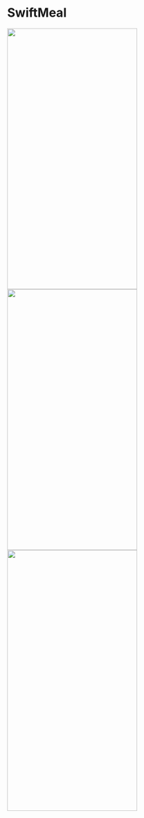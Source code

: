 # SwiftMeal

<img src = "https://user-images.githubusercontent.com/49866616/234509779-84652442-06e5-4873-b73a-378a673bb02b.png" width="300" height="600" /><img src = "https://user-images.githubusercontent.com/49866616/233731715-5dac88ef-345f-4012-8c23-7c5ff9631bf7.png" width="300" height="600" /><img src = "https://user-images.githubusercontent.com/49866616/233731868-9987f7c1-07cb-4608-b45a-2ba1e357ab69.png" width="300" height="600" />

